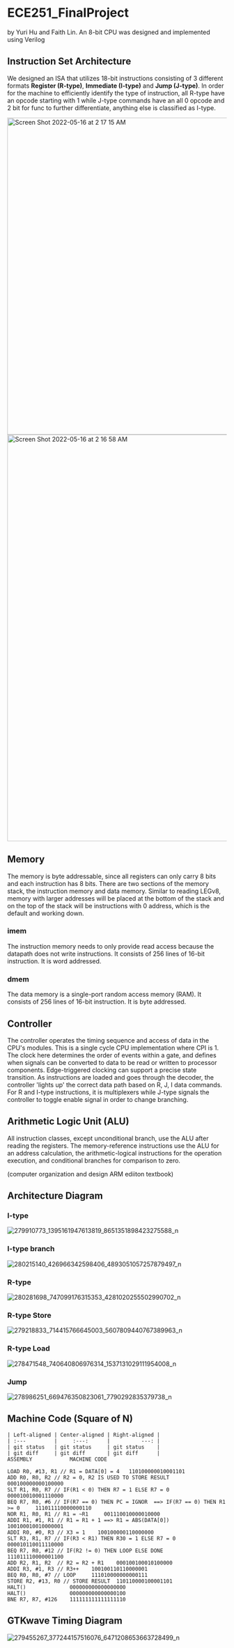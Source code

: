 # ECE251_FinalProject 
by Yuri Hu and Faith Lin. An 8-bit CPU was designed and implemented using Verilog 

## Instruction Set Architecture 
We designed an ISA that utilizes 18-bit instructions consisting of 3 different formats **Register (R-type)**, **Immediate (I-type)** and **Jump (J-type)**. In order for the machine to efficiently identify the type of instruction, all R-type have an opcode starting with 1 while J-type commands have an all 0 opcode and 2 bit for func to further differentiate, anything else is classified as I-type. 

<img width="728" alt="Screen Shot 2022-05-16 at 2 17 15 AM" src="https://user-images.githubusercontent.com/75409461/168487989-647e5836-54eb-4c05-83b0-fa30af254147.png">

<img width="934" alt="Screen Shot 2022-05-16 at 2 16 58 AM" src="https://user-images.githubusercontent.com/75409461/168487913-d61b90d3-cd4e-4db5-bef3-66cf3bb240b0.png">

## Memory
The memory is byte addressable, since all registers can only carry 8 bits and each instruction has 8 bits. There are two sections of the memory stack, the instruction memory and data memory. Similar to reading LEGv8, memory with larger addresses will be placed at the bottom of the stack and on the top of the stack will be instructions with 0 address, which is the default and working down. 

### imem 
The instruction memory needs to only provide read access because the datapath does not write instructions. It consists of 256 lines of 16-bit instruction. It is word addressed.

### dmem
The data memory is a single-port random access memory (RAM). It consists of 256 lines of 16-bit instruction. It is byte addressed.

## Controller 

The controller operates the timing sequence and access of data in the CPU's modules. This is a single cycle CPU implementation where CPI is 1. The clock here determines the order of events within a gate, and defines when signals can be converted to data to be read or written to processor components. Edge-triggered clocking can support a precise state transition. As instructions are loaded and goes through the decoder, the controller 'lights up' the correct data path based on R, J, I data commands. For R and I-type instructions, it is multiplexers while J-type signals the controller to toggle enable signal in order to change branching. 

## Arithmetic Logic Unit (ALU)
All instruction classes, except unconditional branch, use the ALU after reading the registers. The memory-reference instructions use the ALU for an address calculation, the arithmetic-logical instructions for the operation execution, and conditional branches for comparison to zero. 

(computer organization and design ARM ediiton textbook) 

## Architecture Diagram 
### I-type  
![279910773_1395161947613819_8651351898423275588_n](https://user-images.githubusercontent.com/75409461/168488087-25130884-2a56-4e03-8da5-92829eeae9f0.png)

### I-type branch 
![280215140_426966342598406_4893051057257879497_n](https://user-images.githubusercontent.com/75409461/168488097-7561061a-a467-496a-b964-aa2faad2ad3d.png)

### R-type 
![280281698_747099176315353_4281020255502990702_n](https://user-images.githubusercontent.com/75409461/168488092-a748baf4-65fd-4add-998b-cea5367bcf7f.png)

### R-type Store
![279218833_714415766645003_5607809440767389963_n](https://user-images.githubusercontent.com/75409461/168488104-01d89a75-1804-40a4-bb14-263803a6c63d.png)

### R-type Load  
![278471548_740640806976314_1537131029111954008_n](https://user-images.githubusercontent.com/75409461/168488105-49ada2fb-c257-46f9-b28f-5ebc40435aec.png)

### Jump
![278986251_669476350823061_7790292835379738_n](https://user-images.githubusercontent.com/75409461/168488112-3d59709f-acf5-4462-92ca-fa458fe16b75.png)

## Machine Code (Square of N)
```
| Left-aligned | Center-aligned | Right-aligned |
| :---         |     :---:      |          ---: |
| git status   | git status     | git status    |
| git diff     | git diff       | git diff      |
ASSEMBLY            MACHINE CODE

LOAD R0, #13, R1 // R1 = DATA[0] = 4   110100000010001101
ADD R0, R0, R2 // R2 = 0, R2 IS USED TO STORE RESULT     000100000000100000
SLT R1, R0, R7 // IF(R1 < 0) THEN R7 = 1 ELSE R7 = 0     000010010001110000
BEQ R7, R0, #6 // IF(R7 == 0) THEN PC = IGNOR  ==> IF(R7 == 0) THEN R1 >= 0     111011110000000110
NOR R1, R0, R1 // R1 = ~R1     001110010000010000
ADDI R1, #1, R1 // R1 = R1 + 1 ==> R1 = ABS(DATA[0])    100100010010000001
ADDI R0, #0, R3 // X3 = 1    100100000110000000
SLT R3, R1, R7 // IF(R3 < R1) THEN R30 = 1 ELSE R7 = 0     000010110011110000
BEQ R7, R0, #12 // IF(R2 != 0) THEN LOOP ELSE DONE    111011110000001100
ADD R2, R1, R2  // R2 = R2 + R1    000100100010100000
ADDI R3, #1, R3 // R3++    100100110110000001
BEQ R0, R0, #7 // LOOP     111010000000000111
STORE R2, #13, R0 // STORE RESULT  110110000100001101
HALT()              000000000000000000
HALT()              000000000000000100
BNE R7, R7, #126    111111111111111110
```

## GTKwave Timing Diagram

![279455267_377244157516076_6471208653663728499_n](https://user-images.githubusercontent.com/75409461/168488513-e5a6407e-3052-4ac1-ace2-2d076816cb0e.png)
